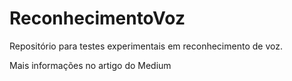 # ReconhecimentoVoz
Repositório para testes experimentais em reconhecimento de voz.

Mais informações no artigo do Medium
